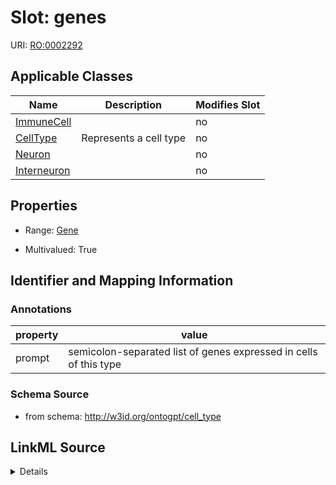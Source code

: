 

# Slot: genes

URI: [RO:0002292](http://purl.obolibrary.org/obo/RO_0002292)



<!-- no inheritance hierarchy -->





## Applicable Classes

| Name | Description | Modifies Slot |
| --- | --- | --- |
| [ImmuneCell](ImmuneCell.md) |  |  no  |
| [CellType](CellType.md) | Represents a cell type |  no  |
| [Neuron](Neuron.md) |  |  no  |
| [Interneuron](Interneuron.md) |  |  no  |







## Properties

* Range: [Gene](Gene.md)

* Multivalued: True





## Identifier and Mapping Information





### Annotations

| property | value |
| --- | --- |
| prompt | semicolon-separated list of genes expressed in cells of this type || owl | SubClassOf, ObjectSomeValuesFrom |



### Schema Source


* from schema: http://w3id.org/ontogpt/cell_type




## LinkML Source

<details>
```yaml
name: genes
annotations:
  prompt:
    tag: prompt
    value: semicolon-separated list of genes expressed in cells of this type
  owl:
    tag: owl
    value: SubClassOf, ObjectSomeValuesFrom
from_schema: http://w3id.org/ontogpt/cell_type
rank: 1000
slot_uri: RO:0002292
multivalued: true
alias: genes
owner: CellType
domain_of:
- CellType
range: Gene

```
</details>
